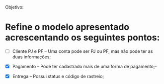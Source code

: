 Objetivo:
# Refine o modelo apresentado acrescentando os seguintes pontos:

- [ ] Cliente PJ e PF – Uma conta pode ser PJ ou PF, mas não pode ter as duas informações;


- [x] Pagamento – Pode ter cadastrado mais de uma forma de pagamento;- 
- [x] Entrega – Possui status e código de rastreio;

